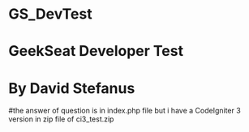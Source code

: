# GS_DevTest
# GeekSeat Developer Test
# By David Stefanus

#the answer of question is in index.php file but i have a CodeIgniter 3 version in zip file of ci3_test.zip
